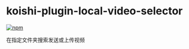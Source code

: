 # koishi-plugin-local-video-selector

[![npm](https://img.shields.io/npm/v/koishi-plugin-local-video-selector?style=flat-square)](https://www.npmjs.com/package/koishi-plugin-local-video-selector)

在指定文件夹搜索发送或上传视频
